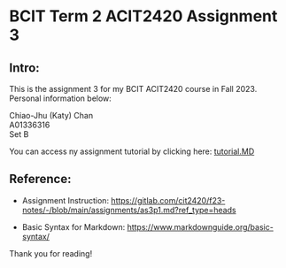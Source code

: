 # BCIT Term 2 ACIT2420 Assignment 3 


## Intro:

This is the assignment 3 for my BCIT ACIT2420 course in Fall 2023.  <br>
Personal information below: <br>


Chiao-Jhu (Katy) Chan <br>
A01336316 <br>
Set B


You can access ny assignment tutorial by clicking here: [tutorial.MD](tutorial.MD) 


## Reference:

- Assignment Instruction: https://gitlab.com/cit2420/f23-notes/-/blob/main/assignments/as3p1.md?ref_type=heads

- Basic Syntax for Markdown: https://www.markdownguide.org/basic-syntax/


Thank you for reading!



